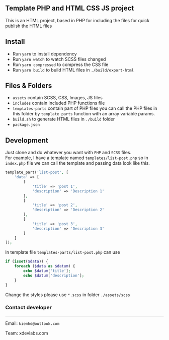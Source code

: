## Template PHP and HTML CSS JS project

This is an HTML project, based in PHP for including the files for quick publish the HTML files

## Install

+ Run `yarn` to install dependency
+ Run `yarn watch` to watch SCSS files changed
+ Run `yarn compressed` to compress the CSS file
+ Run `yarn build` to build HTML files in `./build/export-html`

## Files & Folders

- `assets` contain SCSS, CSS, Images, JS files
- `includes` contain included PHP functions file
- `templates-parts` contain part of PHP files you can call the PHP files in this folder by `template_parts` function with an
  array variable params.
- `build.sh` to generate HTML files in `./build` folder
- `package.json`

## Development

Just clone and do whatever you want with `PHP` and `SCSS` files.\
For example, I have a template named `templates/list-post.php` so in `index.php` file we can call the template and passing data look like this.

```PHP
template_part('list-post', [
    'data' => [
        [
            'title' => 'post 1',
            'description' => 'Description 1'
        ],
        [
            'title' => 'post 2',
            'description' => 'Description 2'
        ],
        [
            'title' => 'post 3',
            'description' => 'Description 3'
        ]
    ]
]);
```

In template file `templates-parts/list-post.php` can use

```PHP
if (isset($data)) {
    foreach ($data as $datum) {
        echo $datum['title'];
        echo $datum['description'];
    }
}
```

Change the styles please use `*.scss` in folder `./assets/scss`

### Contact developer

---

Email: `kiemhd@outlook.com`

Team: xdevlabs.com
